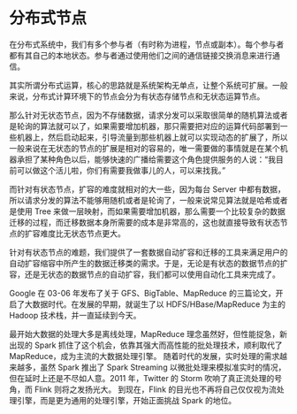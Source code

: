 # 分布式节点

在分布式系统中，我们有多个参与者（有时称为进程，节点或副本）。每个参与者都有其自己的本地状态。参与者通过使用他们之间的通信链接交换消息来进行通信。

其实所谓分布式运算，核心的思路就是系统架构无单点，让整个系统可扩展。一般来说，分布式计算环境下的节点会分为有状态存储节点和无状态运算节点。

那么针对无状态节点，因为不存储数据，请求分发可以采取很简单的随机算法或者是轮询的算法就可以了，如果需要增加机器，那只需要把对应的运算代码部署到一些机器上，然后启动起来，引导流量到那些机器上就可以实现动态的扩展了，所以一般来说在无状态的节点的扩展是相对的容易的，唯一需要做的事情就是在某个机器承担了某种角色以后，能够快速的广播给需要这个角色提供服务的人说：“我目前可以做这个活儿啦，你们有需要我做事儿的人，可以来找我。”

而针对有状态节点，扩容的难度就相对的大一些，因为每台 Server 中都有数据，所以请求分发的算法不能够用随机或者是轮询了，一般来说常见算法就是哈希或者是使用 Tree 来做一层映射，而如果需要增加机器，那么需要一个比较复杂的数据迁移的过程，而迁移数据本身所需要的成本是非常高的，这也就直接导致有状态节点的扩容难度比无状态节点更大。

针对有状态节点的难题，我们提供了一套数据自动扩容和迁移的工具来满足用户的自动扩容缩容中所产生的数据迁移类的需求。于是，无论是有状态的数据节点的扩容，还是无状态的数据节点的自动扩容，我们都可以使用自动化工具来完成了。

Google 在 03-06 年发布了关于 GFS、BigTable、MapReduce 的三篇论文，开启了大数据时代。在发展的早期，就诞生了以 HDFS/HBase/MapReduce 为主的 Hadoop 技术栈，并一直延续到今天。

最开始大数据的处理大多是离线处理，MapReduce 理念虽然好，但性能捉急，新出现的 Spark 抓住了这个机会，依靠其强大而高性能的批处理技术，顺利取代了 MapReduce，成为主流的大数据处理引擎。
随着时代的发展，实时处理的需求越来越多，虽然 Spark 推出了 Spark Streaming 以微批处理来模拟准实时的情况，但在延时上还是不尽如人意。2011 年，Twitter 的 Storm 吹响了真正流处理的号角，而 Flink 则将之发扬光大。
到现在，Flink 的目光也不再将自己仅仅视为流处理引擎，而是更为通用的处理引擎，开始正面挑战 Spark 的地位。
